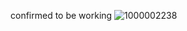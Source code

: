 confirmed to be working
![1000002238](https://github.com/user-attachments/assets/c050443b-ddc1-4cb9-8875-0676fc404ec9)
